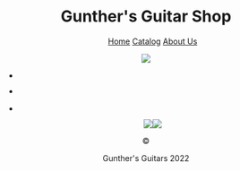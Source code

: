 <!DOCTYPE html>
<html>
<head>

<title> Gunther's Guitar Shop </title>

</head>
<body>
<header>
    <h1>Gunther's Guitar Shop</h1>
<nav>
<ul>
<a href="https://github.com/guddbye/hello-world.git">Home</a>
<a href="https://github.com/guddbye/hello-world.git">Catalog</a>
<a href="https://github.com/guddbye/hello-world.git">About Us</a>
</ul>
</nav>
<main>
<section class="Main-Section">
<img src="https://via.placeholder.com/350x150"> </img>
</section>

<ul>
<li><image />
<p></p></li>

<li>
<p></p></li>

<li><image />
<p></p></li>

<img src="https://via.placeholder.com/200x100"></img><img src="https://via.placeholder.com/200x100"></img>
</main>
<footer>&copy;<p>Gunther's Guitars 2022</p>
</footer>
</body>
</html>
